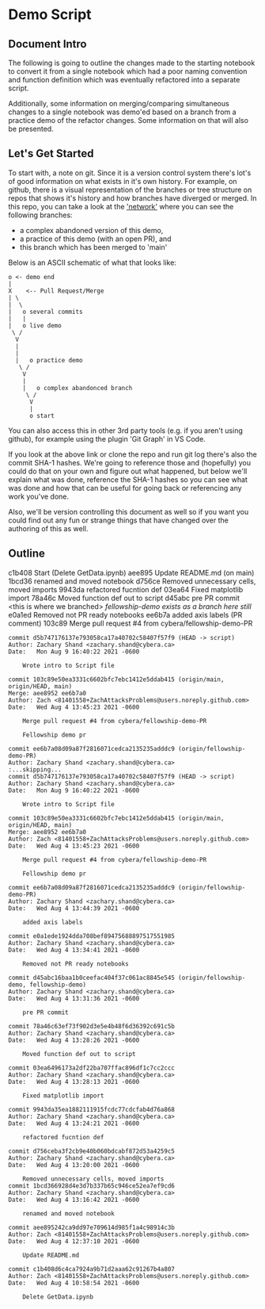 # Demo Script

## Document Intro

The following is going to outline the changes made to 
the starting notebook to convert it from a single notebook 
which had a poor naming convention and function definition 
which was eventually refactored into a separate script. 

Additionally, some information on merging/comparing simultaneous
changes to a single notebook was demo'ed based on a branch
from a practice demo of the refactor changes. Some information on
that will also be presented. 

## Let's Get Started

To start with, a note on git. Since it is a version control
system there's lot's of good information on what exists in 
it's own history. For example, on github, 
there is a visual representation
of the branches or tree structure on repos that shows it's 
history and how branches have diverged or merged. In this repo,
you can take a look at the 
['network'](https://github.com/cybera/fellowship-iris-example/network)
where you can see the following branches: 

- a complex abandoned version of this demo, 
- a practice of this demo (with an open PR), and
- this branch which has been merged to 'main'

Below is an ASCII schematic of what that looks like:

```
o <- demo end
|
X    <-- Pull Request/Merge
| \ 
|  \ 
|   o several commits
|   |
|   o live demo
 \ /
  V 
  |
  |
  |   o practice demo
   \ /
    V
    |
    |   o complex abandonced branch 
     \ /
      V
      |
      o start
```

You can also access this in other 3rd party tools (e.g. if you aren't using github), for example using the plugin 'Git Graph' in VS Code.


If you look at the above link or clone the repo and run git log 
there's also the commit SHA-1 hashes. We're going to reference 
those and (hopefully) you could do that on your own 
and figure out what happened, but below we'll explain what
was done, reference the SHA-1 hashes so you can see what was done 
and how that can be useful for going back or referencing 
any work you've done. 

Also, we'll be version controlling this document as well so 
if you want you could find out any fun or strange things that have 
changed over the authoring of this as well. 

## Outline

c1b408 Start (Delete GetData.ipynb)
aee895 Update README.md (on main)
1bcd36 renamed and moved notebook
d756ce Removed unnecessary cells, moved imports
9943da refactored fucntion def
03ea64 Fixed matplotlib import
78a46c Moved function def out to script
d45abc pre PR commit
\<this is where we branched\> _fellowship-demo exists as a branch here still_
e0a1ed Removed not PR ready notebooks
ee6b7a added axis labels (PR comment)
103c89 Merge pull request #4 from cybera/fellowship-demo-PR
    
    

```gitlog
commit d5b747176137e793058ca17a40702c58407f57f9 (HEAD -> script)
Author: Zachary Shand <zachary.shand@cybera.ca>
Date:   Mon Aug 9 16:40:22 2021 -0600

    Wrote intro to Script file

commit 103c89e50ea3331c6602bfc7ebc1412e5ddab415 (origin/main, origin/HEAD, main)
Merge: aee8952 ee6b7a0
Author: Zach <81401558+ZachAttacksProblems@users.noreply.github.com>
Date:   Wed Aug 4 13:45:23 2021 -0600

    Merge pull request #4 from cybera/fellowship-demo-PR
    
    Fellowship demo pr

commit ee6b7a08d09a87f2816071cedca2135235adddc9 (origin/fellowship-demo-PR)
Author: Zachary Shand <zachary.shand@cybera.ca>
:...skipping...
commit d5b747176137e793058ca17a40702c58407f57f9 (HEAD -> script)
Author: Zachary Shand <zachary.shand@cybera.ca>
Date:   Mon Aug 9 16:40:22 2021 -0600

    Wrote intro to Script file

commit 103c89e50ea3331c6602bfc7ebc1412e5ddab415 (origin/main, origin/HEAD, main)
Merge: aee8952 ee6b7a0
Author: Zach <81401558+ZachAttacksProblems@users.noreply.github.com>
Date:   Wed Aug 4 13:45:23 2021 -0600

    Merge pull request #4 from cybera/fellowship-demo-PR
    
    Fellowship demo pr

commit ee6b7a08d09a87f2816071cedca2135235adddc9 (origin/fellowship-demo-PR)
Author: Zachary Shand <zachary.shand@cybera.ca>
Date:   Wed Aug 4 13:44:39 2021 -0600

    added axis labels

commit e0a1ede1924dda708bef89475688897517551985
Author: Zachary Shand <zachary.shand@cybera.ca>
Date:   Wed Aug 4 13:34:41 2021 -0600

    Removed not PR ready notebooks

commit d45abc16baa1b0ceefac404f37c061ac8845e545 (origin/fellowship-demo, fellowship-demo)
Author: Zachary Shand <zachary.shand@cybera.ca>
Date:   Wed Aug 4 13:31:36 2021 -0600

    pre PR commit

commit 78a46c63ef73f902d3e5e4b48f6d36392c691c5b
Author: Zachary Shand <zachary.shand@cybera.ca>
Date:   Wed Aug 4 13:28:26 2021 -0600

    Moved function def out to script

commit 03ea6496173a2df22ba707ffac896df1c7cc2ccc
Author: Zachary Shand <zachary.shand@cybera.ca>
Date:   Wed Aug 4 13:28:13 2021 -0600

    Fixed matplotlib import

commit 9943da35ea1882111915fcdc77cdcfab4d76a868
Author: Zachary Shand <zachary.shand@cybera.ca>
Date:   Wed Aug 4 13:24:21 2021 -0600

    refactored fucntion def

commit d756ceba3f2cb9e40b060bdcabf872d53a4259c5
Author: Zachary Shand <zachary.shand@cybera.ca>
Date:   Wed Aug 4 13:20:00 2021 -0600

    Removed unnecessary cells, moved imports
commit 1bcd366928d4e3d7b337b65c946ce52ea7ef9cd6
Author: Zachary Shand <zachary.shand@cybera.ca>
Date:   Wed Aug 4 13:16:42 2021 -0600

    renamed and moved notebook

commit aee895242ca9dd97e709614d985f1a4c98914c3b
Author: Zach <81401558+ZachAttacksProblems@users.noreply.github.com>
Date:   Wed Aug 4 12:37:10 2021 -0600

    Update README.md

commit c1b408d6c4ca7924a9b71d2aaa62c91267b4a807
Author: Zach <81401558+ZachAttacksProblems@users.noreply.github.com>
Date:   Wed Aug 4 10:58:54 2021 -0600

    Delete GetData.ipynb
```

